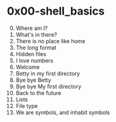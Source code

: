 # 0x00-shell_basics

00. Where am I? 
01. What's in there? 
02. There is no place like home 
03. The long format
04. Hidden files
05. I love numbers
06. Welcome
07. Betty in my first directory
08. Bye bye Betty
09. Bye bye My first directory
10. Back to the future
11. Lists
12. File type
13. We are symbols, and inhabit symbols

